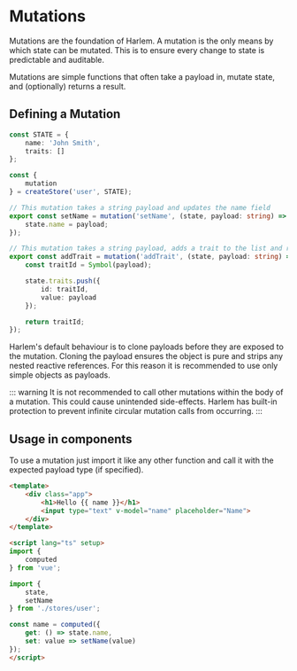 # Mutations

Mutations are the foundation of Harlem. A mutation is the only means by which state can be mutated. This is to ensure every change to state is predictable and auditable.

Mutations are simple functions that often take a payload in, mutate state, and (optionally) returns a result.


## Defining a Mutation

```typescript
const STATE = {
    name: 'John Smith',
    traits: []
};

const {
    mutation
} = createStore('user', STATE);

// This mutation takes a string payload and updates the name field
export const setName = mutation('setName', (state, payload: string) => {
    state.name = payload;
});

// This mutation takes a string payload, adds a trait to the list and returns it's id
export const addTrait = mutation('addTrait', (state, payload: string) => {
    const traitId = Symbol(payload);

    state.traits.push({
        id: traitId,
        value: payload
    });

    return traitId;
});
```
Harlem's default behaviour is to clone payloads before they are exposed to the mutation. Cloning the payload ensures the object is pure and strips any nested reactive references. For this reason it is recommended to use only simple objects as payloads.

::: warning
It is not recommended to call other mutations within the body of a mutation. This could cause unintended side-effects. Harlem has built-in protection to prevent infinite circular mutation calls from occurring.
:::

## Usage in components

To use a mutation just import it like any other function and call it with the expected payload type (if specified).

```html
<template>
    <div class="app">
        <h1>Hello {{ name }}</h1>
        <input type="text" v-model="name" placeholder="Name">
    </div>
</template>

<script lang="ts" setup>
import {
    computed
} from 'vue';

import {
    state,
    setName
} from './stores/user';

const name = computed({
    get: () => state.name,
    set: value => setName(value)
});
</script>
```
